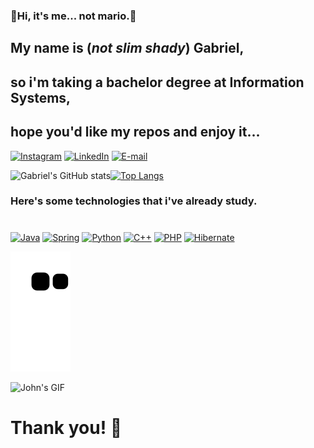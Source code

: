 ### 🍄Hi, it's me... not mario.🍄
##  My name is (*not slim shady*) Gabriel, 
##  so i'm taking a bachelor degree at Information Systems,
##  hope you'd like my repos and enjoy it...
   
[![Instagram](https://img.shields.io/badge/Instagram-E4405F?style=for-the-badge&logo=instagram&logoColor=white)](https://www.instagram.com/ld_gabriel04/)
[![LinkedIn](https://img.shields.io/badge/LinkedIn-0077B5?style=for-the-badge&logo=linkedin&logoColor=white)](https://www.linkedin.com/in/gabriel-de-albuquerque-a1a7171b2/)
[![E-mail](https://img.shields.io/badge/Gmail-D14836?style=for-the-badge&logo=gmail&logoColor=white)](mailto:albuquerque.gabriel0420@gmail.com)

![Gabriel's GitHub stats](https://github-readme-stats.vercel.app/api?username=GabrielAL4&show_icons=true&theme=cobalt)[![Top Langs](https://github-readme-stats.vercel.app/api/top-langs/?username=GabrielAL4&layout=compact&theme=cobalt)](https://github.com/GabrielAL4/GabrielAL4)

### Here's some technologies that i've already study.
#

[![Java](https://img.shields.io/badge/Java-ED8B00?style=for-the-badge&logo=java&logoColor=white)]()
[![Spring](https://img.shields.io/badge/Spring-6DB33F?style=for-the-badge&logo=spring&logoColor=white)]()
[![Python](https://img.shields.io/badge/Python-14354C?style=for-the-badge&logo=python&logoColor=white)]()
[![C++](https://img.shields.io/badge/C%2B%2B-00599C?style=for-the-badge&logo=c%2B%2B&logoColor=white)]()
[![PHP](https://img.shields.io/badge/PHP-777BB4?style=for-the-badge&logo=php&logoColor=white)]()
[![Hibernate](https://img.shields.io/badge/Hibernate-59666C?style=for-the-badge&logo=Hibernate&logoColor=white)]()

![Snake animation](https://github.com/GabrielAL4/GabrielAL4/blob/output/github-contribution-grid-snake.svg)

![John's GIF](https://media.giphy.com/media/zDulT7X7Jfj6yZOt8A/giphy.gif)

# Thank you! 🤘
